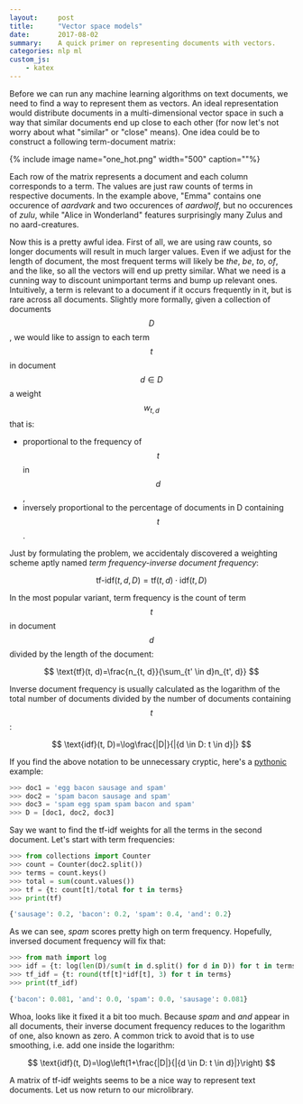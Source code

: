 ```yaml
---
layout:     post
title:      "Vector space models"
date:       2017-08-02
summary:    A quick primer on representing documents with vectors.
categories: nlp ml
custom_js:
    - katex
---
```


Before we can run any machine learning algorithms on text documents, we need to find a way to represent them as vectors. An ideal representation would distribute documents in a multi-dimensional vector space in such a way that similar documents end up close to each other (for now let's not worry about what "similar" or "close" means). One idea could be to construct a following term-document matrix:

{% include image name="one_hot.png" width="500" caption=""%}

Each row of the matrix represents a document and each column corresponds to a term. The values are just raw counts of terms in respective documents. In the example above, "Emma" contains one occurence of *aardvark* and two occurences of *aardwolf*, but no occurences of *zulu*, while "Alice in Wonderland" features surprisingly many Zulus and no aard-creatures. 

Now this is a pretty awful idea. First of all, we are using raw counts, so longer documents will result in much larger values. Even if we adjust for the length of document, the most frequent terms will likely be *the*, *be*, *to*, *of*, and the like, so all the vectors will end up pretty similar. What we need is a cunning way to discount unimportant terms and bump up relevant ones. Intuitively, a term is relevant to a document if it occurs frequently in it, but is rare across all documents. Slightly more formally, given a collection of documents $$D$$, we would like to assign to each term $$t$$ in document $$d \in D$$ a weight $$w_{t, d}$$ that is:

* proportional to the frequency of $$t$$ in $$d$$,
* inversely proportional to the percentage of documents in D containing $$t$$.

Just by formulating the problem, we accidentaly discovered a weighting scheme aptly named *term frequency-inverse document frequency*: 

$$ \text{tf-idf}(t, d, D) = \text{tf}(t, d) \cdot \text{idf}(t, D) $$

In the most popular variant, term frequency is the count of term $$t$$ in document $$d$$ divided by the length of the document:

$$ \text{tf}(t, d)=\frac{n_{t, d}}{\sum_{t' \in d}n_{t', d}} $$

Inverse document frequency is usually calculated as the logarithm of the total number of documents divided by the number of documents containing $$t$$:

$$ \text{idf}(t, D)=\log\frac{|D|}{|{d \in D: t \in d}|} $$

If you find the above notation to be unnecessary cryptic, here's a [pythonic](https://www.youtube.com/watch?v=M_eYSuPKP3Y) example:

```python
>>> doc1 = 'egg bacon sausage and spam'
>>> doc2 = 'spam bacon sausage and spam'
>>> doc3 = 'spam egg spam spam bacon and spam'
>>> D = [doc1, doc2, doc3]
```
Say we want to find the tf-idf weights for all the terms in the second document. Let's start with term frequencies:
```python
>>> from collections import Counter 
>>> count = Counter(doc2.split())
>>> terms = count.keys() 
>>> total = sum(count.values())
>>> tf = {t: count[t]/total for t in terms}
>>> print(tf)

{'sausage': 0.2, 'bacon': 0.2, 'spam': 0.4, 'and': 0.2}
```
As we can see, *spam* scores pretty high on term frequency. Hopefully, inversed document frequency will fix that:
```python
>>> from math import log 
>>> idf = {t: log(len(D)/sum(t in d.split() for d in D)) for t in terms}
>>> tf_idf = {t: round(tf[t]*idf[t], 3) for t in terms}
>>> print(tf_idf)

{'bacon': 0.081, 'and': 0.0, 'spam': 0.0, 'sausage': 0.081}
```
Whoa, looks like it fixed it a bit too much. Because *spam* and *and* appear in all documents, their inverse document frequency reduces to the logarithm of one, also known as zero. A common trick to avoid that is to use smoothing, i.e. add one inside the logarithm:

$$ \text{idf}(t, D)=\log\left(1+\frac{|D|}{|{d \in D: t \in d}|}\right) $$

A matrix of tf-idf weights seems to be a nice way to represent text documents. Let us now return to our microlibrary.
